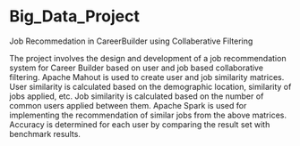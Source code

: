 # Big_Data_Project
Job Recommedation in CareerBuilder using Collaberative Filtering

The project involves the design and development of a job recommendation system for Career Builder based on user and job based collaborative filtering. 
Apache Mahout is used to create user and job similarity matrices. User similarity is calculated based on the demographic location, similarity of jobs applied, etc. Job similarity is calculated based on the number of common users applied between them.
Apache Spark is used for implementing the recommendation of similar jobs from the above matrices.
Accuracy is determined for each user by comparing the result set with benchmark results.
